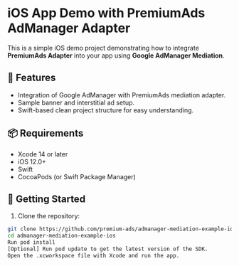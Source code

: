 # iOS App Demo with PremiumAds AdManager Adapter

This is a simple iOS demo project demonstrating how to integrate **PremiumAds Adapter** into your app using **Google AdManager Mediation**.

## 🚀 Features

- Integration of Google AdManager with PremiumAds mediation adapter.
- Sample banner and interstitial ad setup.
- Swift-based clean project structure for easy understanding.

## 📦 Requirements

- Xcode 14 or later
- iOS 12.0+
- Swift
- CocoaPods (or Swift Package Manager)

## 📲 Getting Started

1. Clone the repository:

```bash
git clone https://github.com/premium-ads/admanager-mediation-example-ios.git
cd admanager-mediation-example-ios
Run pod install
[Optional] Run pod update to get the latest version of the SDK.
Open the .xcworkspace file with Xcode and run the app.
